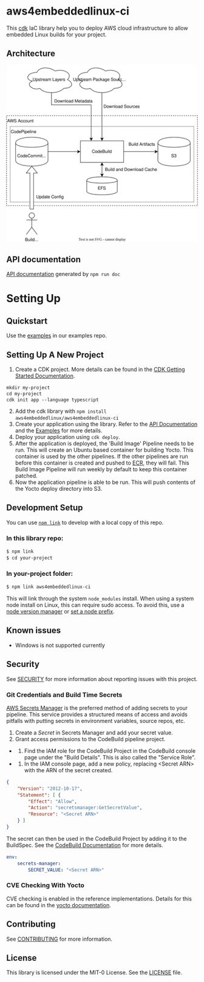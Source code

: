 # aws4embeddedlinux-ci

This [cdk](https://github.com/aws/aws-cdk) IaC library help you to deploy AWS cloud infrastructure to allow embedded Linux builds for your project.

## Architecture
![architecture overview](images/architecture.svg "Architecture")

## API documentation
[API documentation](https://aws4embeddedlinux.github.io/aws4embeddedlinux-ci/) generated by `npm run doc`

# Setting Up

## Quickstart
Use the [examples](https://github.com/aws4embeddedlinux/aws4embeddedlinux-ci-examples) in our examples repo.


## Setting Up A New Project

1. Create a CDK project. More details can be found in the [CDK Getting Started Documentation](https://docs.aws.amazon.com/cdk/v2/guide/getting_started.html).
```
mkdir my-project
cd my-project
cdk init app --language typescript
```
2. Add the cdk library with `npm install aws4embeddedlinux/aws4embeddedlinux-ci`
3. Create your application using the library. Refer to the [API Documentation](https://aws4embeddedlinux.github.io/aws4embeddedlinux-ci) and the [Examples](github.com/aws4embeddedlinux/aws4embeddedlinux-ci-examples) for more details.
4. Deploy your application using `cdk deploy`.
5. After the application is deployed, the 'Build Image' Pipeline needs to be run. This will create an Ubuntu based container for building Yocto. This container is used by the other pipelines. If the other pipelines are run before this container is created and pushed to [ECR](https://aws.amazon.com/ecr/), they will fail. This Build Image Pipeline will run weekly by default to keep this container patched.
6. Now the application pipeline is able to be run. This will push contents of the Yocto deploy directory into S3.

## Development Setup
You can use [`npm link`](https://docs.npmjs.com/cli/v10/commands/npm-link) to develop with a local copy of this repo.

### In this library repo:
```bash
$ npm link
$ cd your-project
```

### In your-project folder:
```bash
$ npm link aws4embeddedlinux-ci
```

This will link through the system `node_modules` install. When using a system node install on Linux, this can require sudo access. To avoid this, use a [node version manager](https://docs.npmjs.com/downloading-and-installing-node-js-and-npm#using-a-node-version-manager-to-install-nodejs-and-npm) or [set a node prefix](https://docs.npmjs.com/resolving-eacces-permissions-errors-when-installing-packages-globally).

## Known issues
- Windows is not supported currently


## Security

See [SECURITY](SECURITY.md) for more information about reporting issues with this project.

### Git Credentials and Build Time Secrets
[AWS Secrets Manager](https://docs.aws.amazon.com/secretsmanager/latest/userguide/intro.html) is the preferred method of adding secrets to your pipeline. This service provides a structured means of access and avoids pitfalls with putting secrets in environment variables, source repos, etc.

1. Create a _Secret_ in Secrets Manager and add your secret value.
1. Grant access permissions to the CodeBuild pipeline project.
-  1. Find the IAM role for the CodeBuild Project in the CodeBuild console page under the "Build Details". This is also called the "Service Role".
-  1. In the IAM console page, add a new policy, replacing \<Secret ARN> with the ARN of the secret created.
```json
{
    "Version": "2012-10-17",
    "Statement": [ {
        "Effect": "Allow",
        "Action": "secretsmanager:GetSecretValue",
        "Resource": "<Secret ARN>"
    } ]
}
```

The secret can then be used in the CodeBuild Project by adding it to the BuildSpec. See the [CodeBuild Documentation](https://docs.aws.amazon.com/codebuild/latest/userguide/build-spec-ref.html) for more details.
```yaml
env:
    secrets-manager:
        SECRET_VALUE: "<Secret ARN>"
```

### CVE Checking With Yocto

CVE checking is enabled in the reference implementations. Details for this can be found in the [yocto documentation](https://docs.yoctoproject.org/4.0.13/singleindex.html#checking-for-vulnerabilities).

## Contributing

See [CONTRIBUTING](CONTRIBUTING.md) for more information.

## License

This library is licensed under the MIT-0 License. See the [LICENSE](LICENSE) file.
